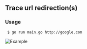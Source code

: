 ## Trace url redirection(s)

### Usage
     $ go run main.go http://google.com

![Example](https://github.com/1Franck/RedirectChecker/blob/master/example.jpg?raw=true)